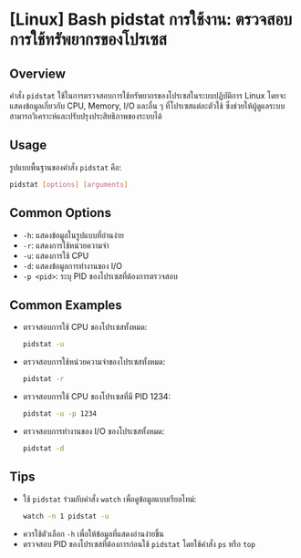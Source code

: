 # [Linux] Bash pidstat การใช้งาน: ตรวจสอบการใช้ทรัพยากรของโปรเซส

## Overview
คำสั่ง `pidstat` ใช้ในการตรวจสอบการใช้ทรัพยากรของโปรเซสในระบบปฏิบัติการ Linux โดยจะแสดงข้อมูลเกี่ยวกับ CPU, Memory, I/O และอื่น ๆ ที่โปรเซสแต่ละตัวใช้ ซึ่งช่วยให้ผู้ดูแลระบบสามารถวิเคราะห์และปรับปรุงประสิทธิภาพของระบบได้

## Usage
รูปแบบพื้นฐานของคำสั่ง `pidstat` คือ:

```bash
pidstat [options] [arguments]
```

## Common Options
- `-h`: แสดงข้อมูลในรูปแบบที่อ่านง่าย
- `-r`: แสดงการใช้หน่วยความจำ
- `-u`: แสดงการใช้ CPU
- `-d`: แสดงข้อมูลการทำงานของ I/O
- `-p <pid>`: ระบุ PID ของโปรเซสที่ต้องการตรวจสอบ

## Common Examples
- ตรวจสอบการใช้ CPU ของโปรเซสทั้งหมด:
    ```bash
    pidstat -u
    ```

- ตรวจสอบการใช้หน่วยความจำของโปรเซสทั้งหมด:
    ```bash
    pidstat -r
    ```

- ตรวจสอบการใช้ CPU ของโปรเซสที่มี PID 1234:
    ```bash
    pidstat -u -p 1234
    ```

- ตรวจสอบการทำงานของ I/O ของโปรเซสทั้งหมด:
    ```bash
    pidstat -d
    ```

## Tips
- ใช้ `pidstat` ร่วมกับคำสั่ง `watch` เพื่อดูข้อมูลแบบเรียลไทม์:
    ```bash
    watch -n 1 pidstat -u
    ```
- ควรใช้ตัวเลือก `-h` เพื่อให้ข้อมูลที่แสดงอ่านง่ายขึ้น
- ตรวจสอบ PID ของโปรเซสที่ต้องการก่อนใช้ `pidstat` โดยใช้คำสั่ง `ps` หรือ `top`